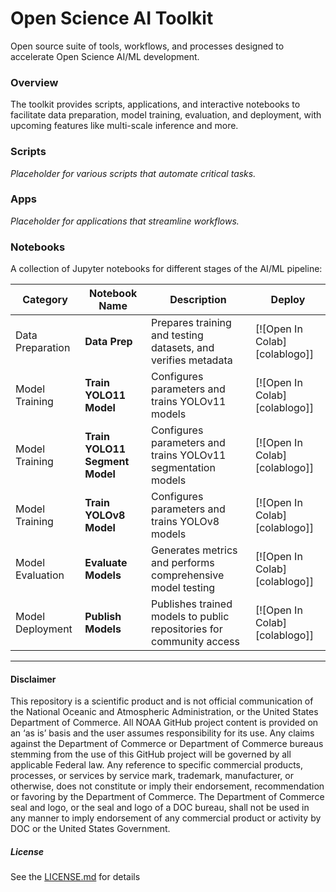 # Open Science AI Toolkit
Open source suite of tools, workflows, and processes designed to accelerate Open Science AI/ML development.

### Overview
The toolkit provides scripts, applications, and interactive notebooks to facilitate data preparation, model training, evaluation, and deployment, with upcoming features like multi-scale inference and more.

### Scripts
*Placeholder for various scripts that automate critical tasks.*

### Apps
*Placeholder for applications that streamline workflows.*

### Notebooks
A collection of Jupyter notebooks for different stages of the AI/ML pipeline:

| Category                                         | Notebook Name                                      | Description                                                                               | Deploy  | 
| ------------------------------------------------- | -------------------------------------------------- | ----------------------------------------------------------------------------------------- | --------|
| Data Preparation                                  | **Data Prep**                                      | Prepares training and testing datasets, and verifies metadata                             | [![Open In Colab][colablogo]] | 
| Model Training                                    | **Train YOLO11 Model**                            | Configures parameters and trains YOLOv11 models                                           | [![Open In Colab][colablogo]]  | 
| Model Training                                    | **Train YOLO11 Segment Model**                    | Configures parameters and trains YOLOv11 segmentation models                              | [![Open In Colab][colablogo]]  | 
| Model Training                                    | **Train YOLOv8 Model**                             | Configures parameters and trains YOLOv8 models                                            | [![Open In Colab][colablogo]] | 
| Model Evaluation                                  | **Evaluate Models**                                | Generates metrics and performs comprehensive model testing                                | [![Open In Colab][colablogo]]|
| Model Deployment                                  | **Publish Models**                                 | Publishes trained models to public repositories for community access                       | [![Open In Colab][colablogo]]  | 

----------
#### Disclaimer
This repository is a scientific product and is not official communication of the National Oceanic and Atmospheric Administration, or the United States Department of Commerce. All NOAA GitHub project content is provided on an ‘as is’ basis and the user assumes responsibility for its use. Any claims against the Department of Commerce or Department of Commerce bureaus stemming from the use of this GitHub project will be governed by all applicable Federal law. Any reference to specific commercial products, processes, or services by service mark, trademark, manufacturer, or otherwise, does not constitute or imply their endorsement, recommendation or favoring by the Department of Commerce. The Department of Commerce seal and logo, or the seal and logo of a DOC bureau, shall not be used in any manner to imply endorsement of any commercial product or activity by DOC or the United States Government.

##### License
See the [LICENSE.md](./LICENSE.md) for details
